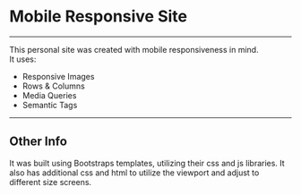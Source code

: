 <h1>Mobile Responsive Site</h1>

<hr>
This personal site was created with mobile responsiveness in mind.
<br>
It uses:
  <ul>
  <li>Responsive Images</li>
  <li>Rows & Columns</li>
  <li>Media Queries</li>
  <li>Semantic Tags</li>
  </ul>
  
  <hr>
  
  <h2>Other Info</h2>
  It was built using Bootstraps templates, utilizing their css and js libraries.
  It also has additional css and html to utilize the viewport and adjust to different size screens.
  <br>
